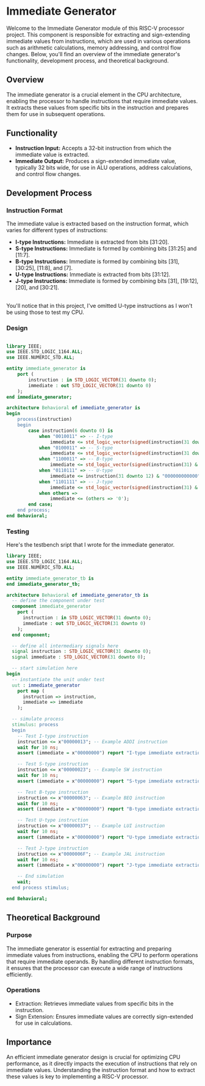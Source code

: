 # Immediate Generator

Welcome to the Immediate Generator module of this RISC-V processor project. This component is responsible for extracting and sign-extending immediate values from instructions, which are used in various operations such as arithmetic calculations, memory addressing, and control flow changes. Below, you'll find an overview of the immediate generator's functionality, development process, and theoretical background.

## Overview
The immediate generator is a crucial element in the CPU architecture, enabling the processor to handle instructions that require immediate values. It extracts these values from specific bits in the instruction and prepares them for use in subsequent operations.

## Functionality
- **Instruction Input:** Accepts a 32-bit instruction from which the immediate value is extracted.
- **Immediate Output:** Produces a sign-extended immediate value, typically 32 bits wide, for use in ALU operations, address calculations, and control flow changes.

## Development Process

### Instruction Format
The immediate value is extracted based on the instruction format, which varies for different types of instructions:

- **I-type Instructions:** Immediate is extracted from bits [31:20].
- **S-type Instructions:** Immediate is formed by combining bits [31:25] and [11:7].
- **B-type Instructions:** Immediate is formed by combining bits [31], [30:25], [11:8], and [7].
- **U-type Instructions:** Immediate is extracted from bits [31:12].
- **J-type Instructions:** Immediate is formed by combining bits [31], [19:12], [20], and [30:21].
</br>
You'll notice that in this project, I've omitted U-type instructions as I won't be using those to test my CPU.

### Design
<div style="max-width: 800px; overflow-x: auto;">
    
```VHDL
library IEEE;
use IEEE.STD_LOGIC_1164.ALL;
use IEEE.NUMERIC_STD.ALL;

entity immediate_generator is
    port (
        instruction : in STD_LOGIC_VECTOR(31 downto 0);
        immediate : out STD_LOGIC_VECTOR(31 downto 0)
    );
end immediate_generator;

architecture Behavioral of immediate_generator is
begin
    process(instruction)
    begin
        case instruction(6 downto 0) is
            when "0010011" => -- I-type
                immediate <= std_logic_vector(signed(instruction(31 downto 20)));
            when "0100011" => -- S-type
                immediate <= std_logic_vector(signed(instruction(31 downto 25) & instruction(11 downto 7)));
            when "1100011" => -- B-type
                immediate <= std_logic_vector(signed(instruction(31) & instruction(7) & instruction(30 downto 25) & instruction(11 downto 8) & "0"));
            when "0110111" => -- U-type
                immediate <= instruction(31 downto 12) & "000000000000";
            when "1101111" => -- J-type
                immediate <= std_logic_vector(signed(instruction(31) & instruction(19 downto 12) & instruction(20) & instruction(30 downto 21) & "00"));
            when others =>
                immediate <= (others => '0');
        end case;
    end process;
end Behavioral;
```

### Testing

Here's the testbench sript that I wrote for the immediate generator.

```VHDL
library IEEE;
use IEEE.STD_LOGIC_1164.ALL;
use IEEE.NUMERIC_STD.ALL;

entity immediate_generator_tb is
end immediate_generator_tb;

architecture Behavioral of immediate_generator_tb is
  -- define the component under test
  component immediate_generator
    port (
      instruction : in STD_LOGIC_VECTOR(31 downto 0);
      immediate : out STD_LOGIC_VECTOR(31 downto 0)
    );
  end component;

  -- define all intermediary signals here
  signal instruction : STD_LOGIC_VECTOR(31 downto 0);
  signal immediate : STD_LOGIC_VECTOR(31 downto 0);

  -- start simulation here
begin
  -- instantiate the unit under test
  uut : immediate_generator
    port map (
      instruction => instruction,
      immediate => immediate
    );

  -- simulate process
  stimulus: process
  begin
    -- Test I-type instruction
    instruction <= x"00000013"; -- Example ADDI instruction
    wait for 10 ns;
    assert (immediate = x"00000000") report "I-type immediate extraction failed" severity error;

    -- Test S-type instruction
    instruction <= x"00000023"; -- Example SW instruction
    wait for 10 ns;
    assert (immediate = x"00000000") report "S-type immediate extraction failed" severity error;

    -- Test B-type instruction
    instruction <= x"00000063"; -- Example BEQ instruction
    wait for 10 ns;
    assert (immediate = x"00000000") report "B-type immediate extraction failed" severity error;

    -- Test U-type instruction
    instruction <= x"00000037"; -- Example LUI instruction
    wait for 10 ns;
    assert (immediate = x"00000000") report "U-type immediate extraction failed" severity error;

    -- Test J-type instruction
    instruction <= x"0000006F"; -- Example JAL instruction
    wait for 10 ns;
    assert (immediate = x"00000000") report "J-type immediate extraction failed" severity error;

    -- End simulation
    wait;
  end process stimulus;

end Behavioral;
```

## Theoretical Background

### Purpose
The immediate generator is essential for extracting and preparing immediate values from instructions, enabling the CPU to perform operations that require immediate operands. By handling different instruction formats, it ensures that the processor can execute a wide range of instructions efficiently.

### Operations
- Extraction: Retrieves immediate values from specific bits in the instruction.
- Sign Extension: Ensures immediate values are correctly sign-extended for use in calculations.

## Importance
An efficient immediate generator design is crucial for optimizing CPU performance, as it directly impacts the execution of instructions that rely on immediate values. Understanding the instruction format and how to extract these values is key to implementing a RISC-V processor.
